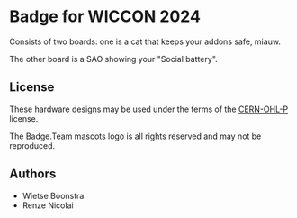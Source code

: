 # Badge for WICCON 2024

Consists of two boards: one is a cat that keeps your addons safe, miauw.

The other board is a SAO showing your "Social battery".

## License

These hardware designs may be used under the terms of the [CERN-OHL-P](LICENSE) license.

The Badge.Team mascots logo is all rights reserved and may not be reproduced.

## Authors
 - Wietse Boonstra
 - Renze Nicolai
